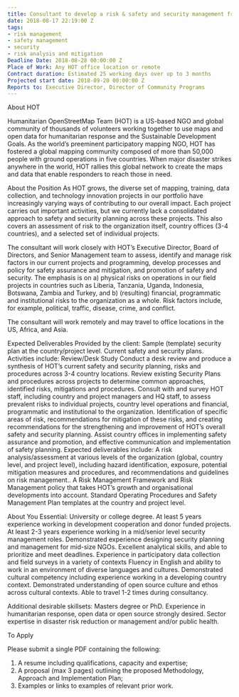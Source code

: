 ```yaml
---
title: Consultant to develop a risk & safety and security management framework
date: 2018-08-17 22:19:00 Z
tags:
- risk management
- safety management
- security
- risk analysis and mitigation
Deadline Date: 2018-08-28 00:00:00 Z
Place of Work: Any HOT office location or remote
Contract duration: Estimated 25 working days over up to 3 months
Projected start date: 2018-09-20 00:00:00 Z
Reports to: Executive Director, Director of Community Programs
---
```


About HOT

Humanitarian OpenStreetMap Team (HOT) is a US-based NGO and global community of thousands of volunteers working together to use maps and open data for humanitarian response and the Sustainable Development Goals. As the world’s preeminent participatory mapping NGO, HOT has fostered a global mapping community composed of more than 50,000 people with ground operations in five countries. When major disaster strikes anywhere in the world, HOT rallies this global network to create the maps and data that enable responders to reach those in need.
 
About the Position
As HOT grows, the diverse set of mapping, training, data collection, and technology innovation projects in our portfolio have increasingly varying ways of contributing to our overall impact. Each project carries out important activities, but we currently lack a consolidated approach to safety and security planning across these projects. This also covers an assessment of risk to the organization itself, country offices (3-4 countries), and a selected set of individual projects.

The consultant will work closely with HOT’s Executive Director, Board of Directors, and Senior Management team to assess, identify and manage risk factors in our current projects and programming, develop processes and policy for safety assurance and mitigation, and promotion of safety and security. The emphasis is on a) physical risks on operations in our field projects in countries such as Liberia, Tanzania, Uganda, Indonesia, Botswana, Zambia and Turkey, and b) (resulting) financial, programmatic and institutional risks to the organization as a whole. Risk factors include, for example, political, traffic, disease, crime, and conflict.

The consultant will work remotely and may travel to office locations in the US, Africa, and Asia.

Expected Deliverables
Provided by the client:
Sample (template) security plan at the country/project level.
Current safety and security plans.
Activities include:
Review/Desk Study
Conduct a desk review and produce a synthesis of HOT’s current safety and security planning, risks and procedures across 3-4 country locations.
Review existing Security Plans and procedures across projects to determine common approaches, identified risks, mitigations and procedures.
Consult with and survey HOT staff, including country and project managers and HQ staff, to assess prevalent risks to individual projects, country level operations and financial, programmatic and institutional to the organization.
Identification of specific areas of risk, recommendations for mitigation of these risks, and creating recommendations for the strengthening and improvement of HOT’s overall safety and security planning.
Assist country offices in implementing safety assurance and promotion, and effective communication and implementation of safety planning.
Expected deliverables include:
A risk analysis/assessment at various levels of the organization (global, country level, and project level), including hazard identification, exposure, potential mitigation measures and procedures, and recommendations and guidelines on risk management..
A Risk Management Framework and Risk Management policy that takes HOT’s growth and organisational developments into account.
Standard Operating Procedures and Safety Management Plan templates at the country and project level.

About You
Essential:
University or college degree.
At least 5 years experience working in development cooperation and donor funded projects.
At least 2-3 years experience working in a mid/senior level security management roles.
Demonstrated experience designing security planning and management for mid-size NGOs.
Excellent analytical skills, and able to prioritize and meet deadlines.
Experience in participatory data collection and field surveys in a variety of contexts
Fluency in English and ability to work in an environment of diverse languages and cultures.
Demonstrated cultural competency including experience working in a developing country context.
Demonstrated understanding of open source culture and ethos across cultural contexts.
Able to travel 1-2 times during consultancy.


Additional desirable skillsets:
Masters degree or PhD. 
Experience in humanitarian response, open data or open source strongly desired.
Sector expertise in disaster risk reduction or management and/or public health.

To Apply

Please submit a single PDF containing the following:

1. A resume including qualifications, capacity and expertise;
2. A proposal (max 3 pages) outlining the proposed Methodology, Approach and Implementation Plan;
3. Examples or links to examples of relevant prior work.
